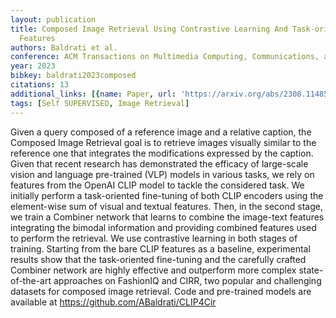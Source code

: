 ```yaml
---
layout: publication
title: Composed Image Retrieval Using Contrastive Learning And Task-oriented Clip-based
  Features
authors: Baldrati et al.
conference: ACM Transactions on Multimedia Computing, Communications, and Applications
year: 2023
bibkey: baldrati2023composed
citations: 13
additional_links: [{name: Paper, url: 'https://arxiv.org/abs/2308.11485'}]
tags: [Self SUPERVISED, Image Retrieval]
---
```

Given a query composed of a reference image and a relative caption, the
Composed Image Retrieval goal is to retrieve images visually similar to the
reference one that integrates the modifications expressed by the caption. Given
that recent research has demonstrated the efficacy of large-scale vision and
language pre-trained (VLP) models in various tasks, we rely on features from
the OpenAI CLIP model to tackle the considered task. We initially perform a
task-oriented fine-tuning of both CLIP encoders using the element-wise sum of
visual and textual features. Then, in the second stage, we train a Combiner
network that learns to combine the image-text features integrating the bimodal
information and providing combined features used to perform the retrieval. We
use contrastive learning in both stages of training. Starting from the bare
CLIP features as a baseline, experimental results show that the task-oriented
fine-tuning and the carefully crafted Combiner network are highly effective and
outperform more complex state-of-the-art approaches on FashionIQ and CIRR, two
popular and challenging datasets for composed image retrieval. Code and
pre-trained models are available at https://github.com/ABaldrati/CLIP4Cir